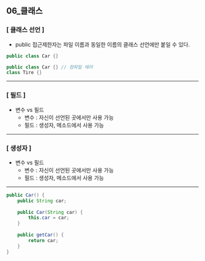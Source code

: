 ## 06_클래스

### [ 클래스 선언 ]

- public 접근제한자는 파일 이름과 동일한 이름의 클래스 선언에만 붙일 수 있다.

```java
public class Car {}

public class Car {} // 컴파일 에러
class Tire {}
```

--------------------------

### [ 필드 ]

- 변수 vs 필드
  - 변수 : 자신이 선언된 곳에서만 사용 가능
  - 필드 : 생성자, 메소드에서 사용 가능 

--------------------

### [ 생성자 ]

- 변수 vs 필드
  - 변수 : 자신이 선언된 곳에서만 사용 가능
  - 필드 : 생성자, 메소드에서 사용 가능 

------------------------

```java
public Car() {
	public String car;
    
    public Car(String car) {
        this.car = car;
    }
    
    public getCar() {
        return car;
    }
}
```

